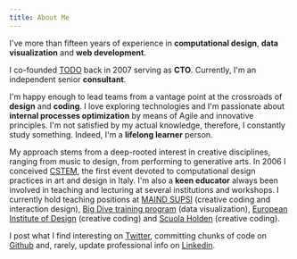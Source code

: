 ```yaml
---
title: About Me
---
```



I've more than fifteen years of experience in **computational design**, **data visualization** and **web development**. 

I co-founded <a href="https://www.todo.to.it/" rel="noreferrer">TODO</a> back in 2007 serving as **CTO**. Currently, I'm an independent senior **consultant**.

I'm happy enough to lead teams from a vantage point at the crossroads of **design** and **coding**. I love exploring technologies and I'm passionate about **internal processes optimization** by means of Agile and innovative principles. I'm not satisfied by my actual knowledge, therefore, I constantly study something. Indeed, I'm a **lifelong learner** person.

My approach stems from a deep-rooted interest in creative disciplines, ranging from music to design, from performing to generative arts. In 2006 I conceived [CSTEM](https://cstem.netlify.app/), the first event devoted to computational design practices in art and design in Italy. I'm also a **keen educator** always been involved in teaching and lecturing at several institutions and workshops. I currently hold teaching positions at [MAIND SUPSI](https://www.maind.supsi.ch/) (creative coding and interaction design), [Big Dive training program](https://www.bigdive.eu/) (data visualization), [European Institute of Design](https://www.ied.it/) (creative coding) and [Scuola Holden](https://scuolaholden.it/) (creative coding).

I post what I find interesting on [Twitter](https://twitter.com/fabiofranchino), committing chunks of code on [Github](https://github.com/abusedmedia) and, rarely, update professional info on [Linkedin](https://www.linkedin.com/in/fabiofranchino/).
